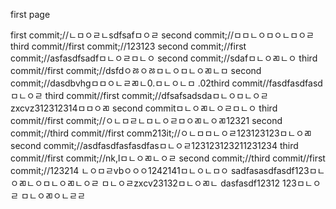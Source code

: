 first page

first commit;//ㄴㅁㅇㄹㄴsdfsafㅁㅇㄹ
second commit;//ㅁㅁㄴㅇㅁㅇㄴㅁㅇㄹ
third commit//first commit;//123123
second commit;//first commit;//asfasdfsadfㅁㄴㅇㄹㅁㄴㅇ
second commit;//sdafㅁㄴㅇㄻㄴㅇ
third commit//first commit;//dsfdㅇㅀㅇㅀㅁㄴㅇㅁㄴㅇㄻㄴㅁ
second commit;//dasdbvhgㅁㅁㅇㄴㄹㄻㄴ0.ㅁㄴㅇㄴㅁ
.02third commit//fasdfasdfasdㅁㄴㅇㄹ
third commit//first commit;//dfsafsadsdaㅁㄴㅇㅁㄴㅇㄹzxcvz312312314ㅁㅁㅇㄻ
second commitㅁㄴㅇㄻㄴㅇㄹㅁㄴㅇ
third commit//first commit;//ㅇㄴㅁㄹㄴㅁㄴㅇㄹㅁㅇㄻㄴㅇㄻ12321
second commit;//third commit//first comm213it;//ㅇㄴㅁㅁㄴㅇㄹ123123123ㅁㄴㅇㄻ
second commit;//asdfasdfasfasdfasㅁㄴㅇㄹ123123123211231234
third commit//first commit;//nk,lㅁㄴㅇㄻㄴㅇㄹ
second commit;//third commit//first commit;//123214
ㄴㅇㅁㄹvbㅇㅇㅇ1242141ㅁㄴㅇㄴㅁㅇ
sadfasasdfasdf123ㅁㄴㅇㄻㄴㅇㅁㄴㅇㄻㄴㅇㄹ
ㅁㄴㅇㄹzxcv23132ㅁㄴㅇㄻㄴ
dasfasdf12312
123ㅁㄴㅇㄹ
ㅁㄴㅇㄻㅇㄴㄹㄹ
